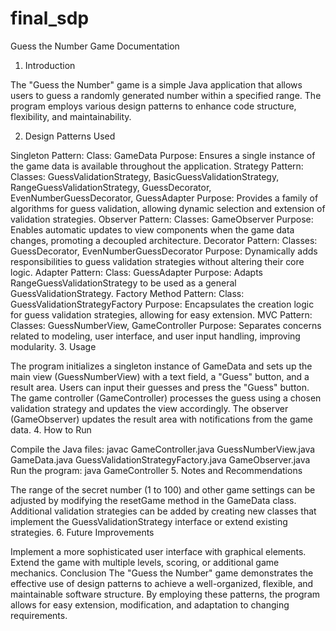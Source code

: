 # final_sdp
Guess the Number Game Documentation
1. Introduction

The "Guess the Number" game is a simple Java application that allows users to guess a randomly generated number within a specified range. The program employs various design patterns to enhance code structure, flexibility, and maintainability.

2. Design Patterns Used

Singleton Pattern:
Class: GameData
Purpose: Ensures a single instance of the game data is available throughout the application.
Strategy Pattern:
Classes: GuessValidationStrategy, BasicGuessValidationStrategy, RangeGuessValidationStrategy, GuessDecorator, EvenNumberGuessDecorator, GuessAdapter
Purpose: Provides a family of algorithms for guess validation, allowing dynamic selection and extension of validation strategies.
Observer Pattern:
Classes: GameObserver
Purpose: Enables automatic updates to view components when the game data changes, promoting a decoupled architecture.
Decorator Pattern:
Classes: GuessDecorator, EvenNumberGuessDecorator
Purpose: Dynamically adds responsibilities to guess validation strategies without altering their core logic.
Adapter Pattern:
Class: GuessAdapter
Purpose: Adapts RangeGuessValidationStrategy to be used as a general GuessValidationStrategy.
Factory Method Pattern:
Class: GuessValidationStrategyFactory
Purpose: Encapsulates the creation logic for guess validation strategies, allowing for easy extension.
MVC Pattern:
Classes: GuessNumberView, GameController
Purpose: Separates concerns related to modeling, user interface, and user input handling, improving modularity.
3. Usage

The program initializes a singleton instance of GameData and sets up the main view (GuessNumberView) with a text field, a "Guess" button, and a result area.
Users can input their guesses and press the "Guess" button.
The game controller (GameController) processes the guess using a chosen validation strategy and updates the view accordingly.
The observer (GameObserver) updates the result area with notifications from the game data.
4. How to Run

Compile the Java files: javac GameController.java GuessNumberView.java GameData.java GuessValidationStrategyFactory.java GameObserver.java
Run the program: java GameController
5. Notes and Recommendations

The range of the secret number (1 to 100) and other game settings can be adjusted by modifying the resetGame method in the GameData class.
Additional validation strategies can be added by creating new classes that implement the GuessValidationStrategy interface or extend existing strategies.
6. Future Improvements

Implement a more sophisticated user interface with graphical elements.
Extend the game with multiple levels, scoring, or additional game mechanics.
Conclusion
The "Guess the Number" game demonstrates the effective use of design patterns to achieve a well-organized, flexible, and maintainable software structure. By employing these patterns, the program allows for easy extension, modification, and adaptation to changing requirements.
